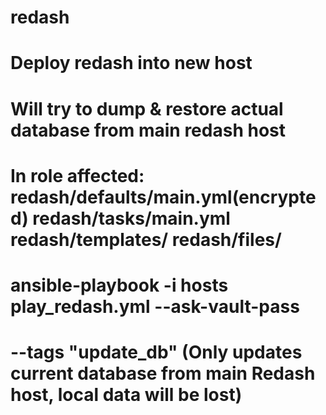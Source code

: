 # redash
# Deploy redash into new host
# Will try to dump & restore actual database from main redash host
# In role affected: redash/defaults/main.yml(encrypted) redash/tasks/main.yml redash/templates/ redash/files/
# ansible-playbook -i hosts play_redash.yml --ask-vault-pass
# --tags "update_db" (Only updates current database from main Redash host, local data will be lost)
